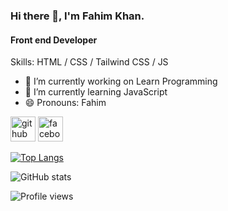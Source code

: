 ### Hi there 👋, I'm Fahim Khan.
#### Front end Developer

Skills: HTML / CSS / Tailwind CSS / JS

- 🔭 I’m currently working on Learn Programming 
- 🌱 I’m currently learning JavaScript 
- 😄 Pronouns: Fahim 


[<img src='https://cdn.jsdelivr.net/npm/simple-icons@3.0.1/icons/github.svg' alt='github' height='40'>](https://github.com/fahimKhan2004-dev)  [<img src='https://cdn.jsdelivr.net/npm/simple-icons@3.0.1/icons/facebook.svg' alt='facebook' height='40'>](https://www.facebook.com/https://www.facebook.com/profile.php?id=100081319914274)  

[![Top Langs](https://github-readme-stats.vercel.app/api/top-langs/?username=fahimKhan2004-dev)](https://github.com/anuraghazra/github-readme-stats)

![GitHub stats](https://github-readme-stats.vercel.app/api?username=fahimKhan2004-dev&show_icons=true)  

![Profile views](https://gpvc.arturio.dev/fahimKhan2004-dev)  

